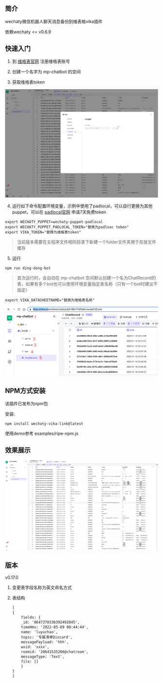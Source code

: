 ## 简介

wechaty微信机器人聊天消息备份到维表格vika插件

依赖wechaty <= v0.6.9

## 快速入门

1. 到 [维格表官网](https://vika.cn/) 注册维格表账号

2. 创建一个名字为 mp-chatbot 的空间

3. 获取维格表token

![vika](./doc/images/vika_token.png)

4. 运行如下命令配置环境变量，示例中使用了padlocal，可以自行更换为其他puppet，可以在 [padlocal官网](http://pad-local.com/#/login) 申请7天免费token

```
export WECHATY_PUPPET=wechaty-puppet-padlocal
export WECHATY_PUPPET_PADLOCAL_TOKEN="替换为padloac token"
export VIKA_TOKEN="替换为维格表token"
```
> 当前版本需要在主程序文件相同目录下新建一个folder文件夹用于存放文件缓存

5. 运行 

```
npm run ding-dong-bot
```

> 首次运行时，会自动在 mp-chatbot 空间默认创建一个名为ChatRecord的表，如果有多个bot也可以使用环境变量指定表名称（只有一个bot时建议不指定）

```
export VIKA_DATASHEETNAME="替换为维格表名称"
```

![vika](./doc/images/vika.png)

## NPM方式安装

该插件已发布为npm包

安装:

```
npm install wechaty-vika-link@latest

```

使用demo参考 examples/ripe-npm.js

## 效果展示

![vika](./doc/images/demo.png)

## 版本

v0.17.0

1. 变更表字段名称为英文命名方式
2. 表结构

    ```
    [
    {
        fields: {
        _id: '8647378336392492845',
        timeHms: '2022-05-09 00:44:44',
        name: 'luyuchao',
        topic: '专属清单Discard',
        messagePayload: 'hhh',
        wxid: 'xxxx',
        roomid: '20641535286@chatroom',
        messageType: 'Text',
        file: []
        }
    }
    ]
    ```